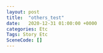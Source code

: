 ```yaml
---
layout: post
title:  "others_test"
date:   2020-12-31 01:00:00 +0000
categories: Etc
Tags: Story Etc
SceneCode: []
---
```

